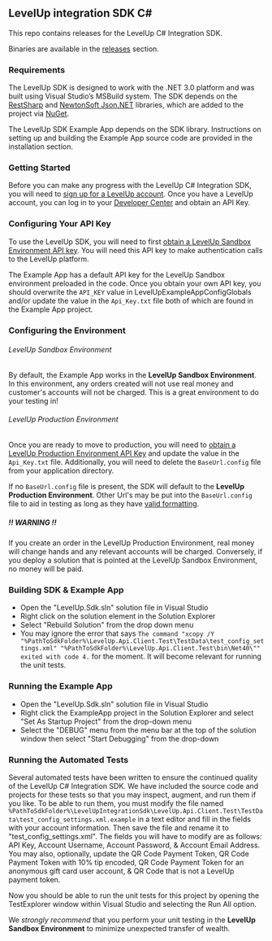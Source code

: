 LevelUp integration SDK C#
---

This repo contains releases for the LevelUp C# Integration SDK.

Binaries are available in the [releases](https://github.com/TheLevelUp/levelup-integration-sdk-csharp/releases) section.

### Requirements
The LevelUp SDK is designed to work with the .NET 3.0 platform and was built using Visual Studio’s MSBuild system. The SDK depends on the [RestSharp](http://restsharp.org/) and [NewtonSoft Json.NET](http://james.newtonking.com/projects/json-net.aspx) libraries, which are added to the project via [NuGet](https://www.nuget.org/).

The LevelUp SDK Example App depends on the SDK library. Instructions on setting up and building the Example App source code are provided in the installation section.

### Getting Started
Before you can make any progress with the LevelUp C# Integration SDK, you will need to [sign up for a LevelUp account](http://developer.thelevelup.com/getting-started/creating-your-app/). Once you have a LevelUp account, you can log in to your [Developer Center](https://www.thelevelup.com/developer/sandbox/apps) and obtain an API Key.

### Configuring Your API Key
To use the LevelUp SDK, you will need to first [obtain a LevelUp Sandbox Environment API key](https://www.thelevelup.com/developer/sandbox/apps). You will need this API key to make authentication calls to the LevelUp platform.

The Example App has a default API key for the LevelUp Sandbox environment preloaded in the code. Once you obtain your own API key, you should overwrite the `API_KEY` value in LevelUpExampleAppConfigGlobals  and/or update the value in the `Api_Key.txt` file both of which are found in the Example App project. 

### Configuring the Environment
###### LevelUp Sandbox Environment 
By default, the Example App works in the **LevelUp Sandbox Environment**. In this environment, any orders created will not use real money and customer's accounts will not be charged. This is a great environment to do your testing in! 

###### LevelUp Production Environment
Once you are ready to move to production, you will need to [obtain a  LevelUp Production Environment API Key](https://www.thelevelup.com/developer/production/apps) and update the value in the `Api_Key.txt` file. Additionally, you will need to delete the `BaseUrl.config` file from your application directory. 

If no `BaseUrl.config` file is present, the SDK will default to the **LevelUp Production Environment**. Other Url's may be put into the `BaseUrl.config` file to aid in testing as long as they have [valid formatting](https://en.wikipedia.org/wiki/Uniform_Resource_Locator#Syntax).

##### !! WARNING !!
If you create an order in the LevelUp Production Environment, real money will change hands and any relevant accounts will be charged. Conversely, if you deploy a solution that is pointed at the LevelUp Sandbox Environment, no money will be paid.

### Building SDK & Example App
- Open the "LevelUp.Sdk.sln" solution file in Visual Studio
- Right click on the solution element in the Solution Explorer
- Select "Rebuild Solution" from the drop down menu
- You may ignore the error that says `The command "xcopy /Y "%PathToSdkFolder%\LevelUp.Api.Client.Test\TestData\test_config_settings.xml" "%PathToSdkFolder%\LevelUp.Api.Client.Test\bin\Net40\"" exited with code 4.` for the moment. It will become relevant for running the unit tests.

### Running the Example App
- Open the "LevelUp.Sdk.sln" solution file in Visual Studio
- Right click the ExampleApp project in the Solution Explorer and select "Set As Startup Project" from the drop-down menu
- Select the "DEBUG" menu from the menu bar at the top of the solution window then select "Start Debugging" from the drop-down

### Running the Automated Tests
Several automated tests have been written to ensure the continued quality of the LevelUp C# Integration SDK. We have included the source code and projects for these tests so that you may inspect, augment, and run them if you like. To be able to run them, you must modify the file named `%PathToSdkFolder%\LevelUpIntegrationSdk\LevelUp.Api.Client.Test\TestData\test_config_settings.xml.example` in a text editor and fill in the fields with your account information. Then save the file and rename it to "test_config_settings.xml". The fields you will have to modify are as follows: API Key, Account Username, Account Password, & Account Email Address. You may also, optionally, update the QR Code Payment Token, QR Code Payment Token with 10% tip encoded, QR Code Payment Token for an anonymous gift card user account, & QR Code that is not a LevelUp payment token.

Now you should be able to run the unit tests for this project by opening the TestExplorer window within Visual Studio and selecting the Run All option.

We *strongly recommend* that you perform your unit testing in the **LevelUp Sandbox Environment** to minimize  unexpected transfer of wealth.